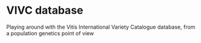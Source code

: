 # VIVC database
Playing around with the Vitis International Variety Catalogue database, from a population genetics point of view
